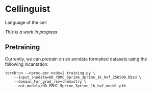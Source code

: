 # Cellinguist
Language of the cell

*This is a work in progress*

## Pretraining
Currently, we can pretrain on an anndata formatted datasets using the following incantation:

```
torchrun --nproc-per-node=2 training.py \
    --input_anndata=HD_PBMC_5prime_3prime_1k_hvf_250508.h5ad \
    --domain_for_grad_rev=chemistry \
    --out_model=/HD_PBMC_5prime_3prime_1k_hvf_model.pth
```
